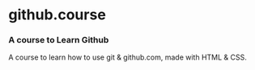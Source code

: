 # github.course

### A course to Learn Github
A course to learn how to use git & github.com, made with HTML & CSS.


